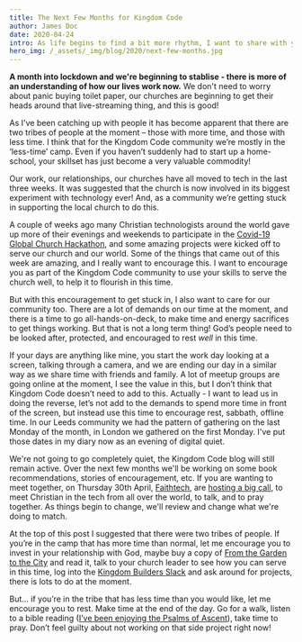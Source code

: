 ```yaml
---
title: The Next Few Months for Kingdom Code
author: James Doc
date: 2020-04-24
intro: As life begins to find a bit more rhythm, I want to share with you our thinking for Kingdom Code over the next few months…
hero_img: /_assets/_img/blog/2020/next-few-months.jpg
---
```


**A month into lockdown and we're beginning to stablise - there is more of an understanding of how our lives work now.** We don't need to worry about panic buying toilet paper, our churches are beginning to get their heads around that live-streaming thing, and this is good!

As I've been catching up with people it has become apparent that there are two tribes of people at the moment – those with more time, and those with less time. I think that for the Kingdom Code community we’re mostly in the ‘less-time’ camp. Even if you haven’t suddenly had to start up a home-school, your skillset has just become a very valuable commodity!

Our work, our relationships, our churches have all moved to tech in the last three weeks. It was suggested that the church is now involved in its biggest experiment with technology ever! And, as a community we’re getting stuck in supporting the local church to do this.

A couple of weeks ago many Christian technologists around the world gave up more of their evenings and weekends to participate in the [Covid-19 Global Church Hackathon](https://www.covidhack.com/), and some amazing projects were kicked off to serve our church and our world. Some of the things that came out of this week are amazing, and I really want to encourage this. I want to encourage you as part of the Kingdom Code community to use your skills to serve the church well, to help it to flourish in this time.

But with this encouragement to get stuck in, I also want to care for our community too. There are a lot of demands on our time at the moment, and there is a time to go all-hands-on-deck, to make time and energy sacrifices to get things working. But that is not a long term thing! God’s people need to be looked after, protected, and encouraged to rest _well_ in this time.

If your days are anything like mine, you start the work day looking at a screen, talking through a camera, and we are ending our day in a similar way as we share time with friends and family. A lot of meetup groups are going online at the moment, I see the value in this, but I don’t think that Kingdom Code doesn’t need to add to this. Actually - I want to lead us in doing the reverse, let’s not add to the demands to spend more time in front of the screen, but instead use this time to encourage rest, sabbath, offline time. In our Leeds community we had the pattern of gathering on the last Monday of the month, in London we gathered on the first Monday. I've put those dates in my diary now as an evening of digital quiet.

We're not going to go completely quiet, the Kingdom Code blog will still remain active. Over the next few months we'll be working on some book recommendations, stories of encouragement, etc. If you are wanting to meet together, on Thursday 30th April, [Faithtech](https://faithtech.com), are [hosting a big call](https://www.eventbrite.com/e/faithtech-global-community-meetup-online-tickets-102822386526), to meet Christian in the tech from all over the world, to talk, and to pray together. As things begin to change, we'll review and change what we're doing to match.

At the top of this post I suggested that there were two tribes of people. If you’re in the camp that has more time than normal, let me encourage you to invest in your relationship with God, maybe buy a copy of [From the Garden to the City](https://www.eventbrite.com/e/faithtech-global-community-meetup-online-tickets-102822386526) and read it, talk to your church leader to see how you can serve in this time, log into the [Kingdom Builders Slack](http://kingdombuilders.io/) and ask around for projects, there is lots to do at the moment.

But… if you’re in the tribe that has less time than you would like, let me encourage you to rest. Make time at the end of the day. Go for a walk, listen to a bible reading ([I’ve been enjoying the Psalms of Ascent](https://jamesdoc.com/blog/2020/psalm-130/)), take time to pray. Don’t feel guilty about not working on that side project right now!
